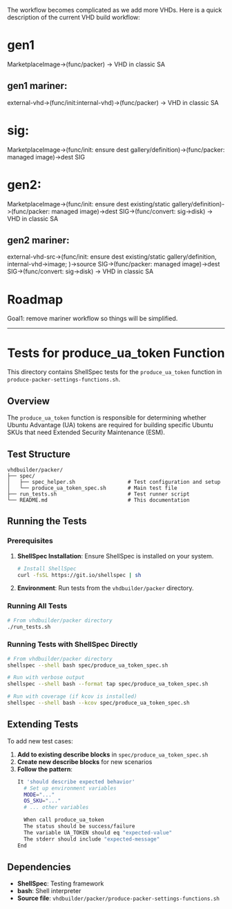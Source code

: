 The workflow becomes complicated as we add more VHDs. Here is a quick description of the current VHD build workflow:

# gen1
MarketplaceImage->(func/packer) -> VHD in classic SA
## gen1 mariner:
external-vhd->(func/init:internal-vhd)->(func/packer) -> VHD in classic SA

# sig:
MarketplaceImage->(func/init: ensure dest gallery/definition)->(func/packer: managed image)->dest SIG

# gen2:
MarketplaceImage->(func/init: ensure dest existing/static gallery/definition)->(func/packer: managed image)->dest SIG->(func/convert: sig->disk) -> VHD in classic SA

## gen2 mariner:
external-vhd-src->(func/init: ensure dest existing/static gallery/definition, internal-vhd->image; )->source SIG->(func/packer: managed image)->dest SIG->(func/convert: sig->disk) -> VHD in classic SA

# Roadmap
Goal1: remove mariner workflow so things will be simplified.

---

# Tests for produce_ua_token Function

This directory contains ShellSpec tests for the `produce_ua_token` function in `produce-packer-settings-functions.sh`.

## Overview

The `produce_ua_token` function is responsible for determining whether Ubuntu Advantage (UA) tokens are required for building specific Ubuntu SKUs that need Extended Security Maintenance (ESM).

## Test Structure

```
vhdbuilder/packer/
├── spec/
│   ├── spec_helper.sh                 # Test configuration and setup
│   └── produce_ua_token_spec.sh       # Main test file
├── run_tests.sh                       # Test runner script
└── README.md                          # This documentation
```

## Running the Tests

### Prerequisites

1. **ShellSpec Installation**: Ensure ShellSpec is installed on your system.
   ```bash
   # Install ShellSpec
   curl -fsSL https://git.io/shellspec | sh
   ```

2. **Environment**: Run tests from the `vhdbuilder/packer` directory.

### Running All Tests

```bash
# From vhdbuilder/packer directory
./run_tests.sh
```

### Running Tests with ShellSpec Directly

```bash
# From vhdbuilder/packer directory
shellspec --shell bash spec/produce_ua_token_spec.sh

# Run with verbose output
shellspec --shell bash --format tap spec/produce_ua_token_spec.sh

# Run with coverage (if kcov is installed)
shellspec --shell bash --kcov spec/produce_ua_token_spec.sh
```

## Extending Tests

To add new test cases:

1. **Add to existing describe blocks** in `spec/produce_ua_token_spec.sh`
2. **Create new describe blocks** for new scenarios
3. **Follow the pattern**:
   ```bash
   It 'should describe expected behavior'
     # Set up environment variables
     MODE="..."
     OS_SKU="..."
     # ... other variables

     When call produce_ua_token
     The status should be success/failure
     The variable UA_TOKEN should eq "expected-value"
     The stderr should include "expected-message"
   End
   ```

## Dependencies

- **ShellSpec**: Testing framework
- **bash**: Shell interpreter
- **Source file**: `vhdbuilder/packer/produce-packer-settings-functions.sh`
